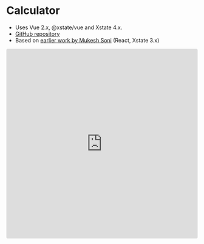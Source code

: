 # Calculator

- Uses Vue 2.x, @xstate/vue and Xstate 4.x.
- [GitHub repository](https://github.com/Glutnix/xstate-vue-calculator/tree/master/)
- Based on [earlier work by Mukesh Soni](https://github.com/mukeshsoni/statechart-calculator) (React, Xstate 3.x)

<iframe src="https://codesandbox.io/embed/github/Glutnix/xstate-vue-calculator/tree/master/?fontsize=14&hidenavigation=1&initialpath=%2Fsrc%2FcalculatorStateGraph.js&module=%2Fsrc%2FcalculatorStategraph.js&theme=dark&view=preview"style="width:100%; height:500px; border:0; border-radius: 4px; overflow:hidden;" title="xstate-vue-calculator" sandbox="allow-modals allow-forms allow-popups allow-scripts allow-same-origin"></iframe>
